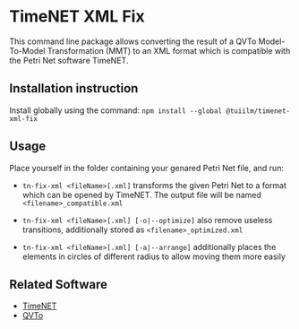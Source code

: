 # TimeNET XML Fix
This command line package allows converting the result of a QVTo Model-To-Model Transformation (MMT) to an XML format which is compatible with the Petri Net software TimeNET.

## Installation instruction
Install globally using the command:
```npm install --global @tuiilm/timenet-xml-fix```

## Usage
Place yourself in the folder containing your genared Petri Net file, and run:
* ```tn-fix-xml <fileName>[.xml]``` transforms the given Petri Net to a format which can be opened by TimeNET. The output file will be named ```<filename>_compatible.xml```

* ```tn-fix-xml <fileName>[.xml] [-o|--optimize]``` also remove useless transitions, additionally stored as ```<filename>_optimized.xml```

* ```tn-fix-xml <fileName>[.xml] [-a|--arrange]``` additionally places the elements in circles of different radius to allow moving them more easily

## Related Software
* [TimeNET](https://timenet.tu-ilmenau.de)
* [QVTo](https://projects.eclipse.org/projects/modeling.mmt.qvt-oml)
